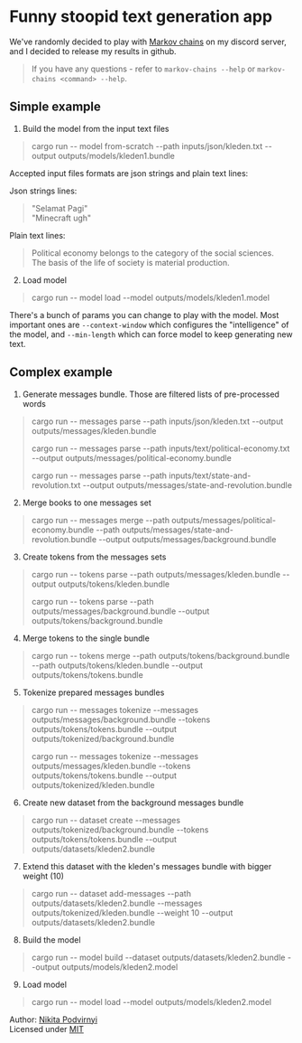 # Funny stoopid text generation app

We've randomly decided to play with [Markov chains](https://en.wikipedia.org/wiki/Markov_chain) on my discord server, and I decided to release my results in github.

> If you have any questions - refer to `markov-chains --help` or `markov-chains <command> --help`.

## Simple example

1. Build the model from the input text files

> cargo run -- model from-scratch --path inputs/json/kleden.txt --output outputs/models/kleden1.bundle

Accepted input files formats are json strings and plain text lines:

Json strings lines:

> "Selamat Pagi"\
> "Minecraft ugh"

Plain text lines:

> Political economy belongs to the category of the social sciences.\
> The basis of the life of society is material production.

2. Load model

> cargo run -- model load --model outputs/models/kleden1.model

There's a bunch of params you can change to play with the model. Most important ones are `--context-window` which configures the "intelligence" of the model, and `--min-length` which can force model to keep generating new text.

## Complex example

1. Generate messages bundle. Those are filtered lists of pre-processed words

> cargo run -- messages parse --path inputs/json/kleden.txt --output outputs/messages/kleden.bundle
> 
> cargo run -- messages parse --path inputs/text/political-economy.txt --output outputs/messages/political-economy.bundle
> 
> cargo run -- messages parse --path inputs/text/state-and-revolution.txt --output outputs/messages/state-and-revolution.bundle

2. Merge books to one messages set

> cargo run -- messages merge --path outputs/messages/political-economy.bundle --path outputs/messages/state-and-revolution.bundle --output outputs/messages/background.bundle

3. Create tokens from the messages sets

> cargo run -- tokens parse --path outputs/messages/kleden.bundle --output outputs/tokens/kleden.bundle
> 
> cargo run -- tokens parse --path outputs/messages/background.bundle --output outputs/tokens/background.bundle

4. Merge tokens to the single bundle

> cargo run -- tokens merge --path outputs/tokens/background.bundle --path outputs/tokens/kleden.bundle --output outputs/tokens/tokens.bundle

5. Tokenize prepared messages bundles

> cargo run -- messages tokenize --messages outputs/messages/background.bundle --tokens outputs/tokens/tokens.bundle --output outputs/tokenized/background.bundle
> 
> cargo run -- messages tokenize --messages outputs/messages/kleden.bundle --tokens outputs/tokens/tokens.bundle --output outputs/tokenized/kleden.bundle

6. Create new dataset from the background messages bundle

> cargo run -- dataset create --messages outputs/tokenized/background.bundle --tokens outputs/tokens/tokens.bundle --output outputs/datasets/kleden2.bundle

7. Extend this dataset with the kleden's messages bundle with bigger weight (10)

> cargo run -- dataset add-messages --path outputs/datasets/kleden2.bundle --messages outputs/tokenized/kleden.bundle --weight 10 --output outputs/datasets/kleden2.bundle

8. Build the model

> cargo run -- model build --dataset outputs/datasets/kleden2.bundle --output outputs/models/kleden2.model

9. Load model

> cargo run -- model load --model outputs/models/kleden2.model

Author: [Nikita Podvirnyi](https://github.com/krypt0nn)\
Licensed under [MIT](LICENSE)
